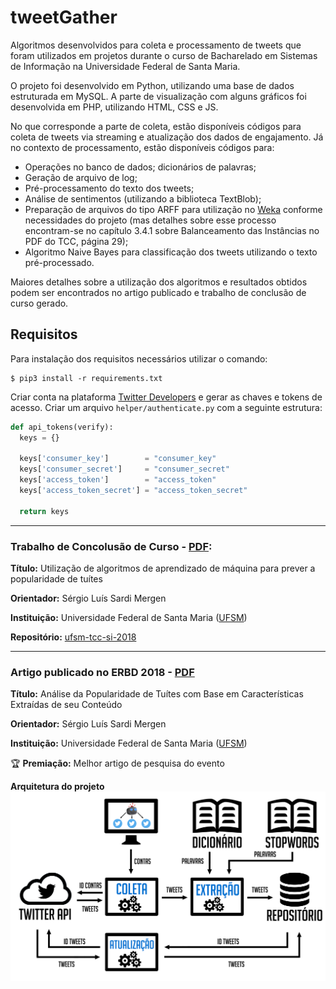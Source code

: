 # tweetGather

Algoritmos desenvolvidos para coleta e processamento de tweets que foram utilizados em projetos durante o curso de Bacharelado em Sistemas de Informação na Universidade Federal de Santa Maria.

O projeto foi desenvolvido em Python, utilizando uma base de dados estruturada em MySQL. A parte de visualização com alguns gráficos foi desenvolvida em PHP, utilizando HTML, CSS e JS.

No que corresponde a parte de coleta, estão disponíveis códigos para coleta de tweets via streaming e atualização dos dados de engajamento. Já no contexto de processamento, estão disponíveis códigos para: 

* Operações no banco de dados; dicionários de palavras;
* Geração de arquivo de log; 
* Pré-processamento do texto dos tweets; 
* Análise de sentimentos (utilizando a biblioteca TextBlob); 
* Preparação de arquivos do tipo ARFF para utilização no [Weka](https://www.cs.waikato.ac.nz/ml/weka/) conforme necessidades do projeto (mas detalhes sobre esse processo encontram-se no capítulo 3.4.1 sobre Balanceamento das Instâncias no PDF do TCC, página 29);
* Algoritmo Naive Bayes para classificação dos tweets utilizando o texto pré-processado.

Maiores detalhes sobre a utilização dos algoritmos e resultados obtidos podem ser encontrados no artigo publicado e trabalho de conclusão de curso gerado.

## Requisitos

Para instalação dos requisitos necessários utilizar o comando:

```
$ pip3 install -r requirements.txt
```

Criar conta na plataforma [Twitter Developers](https://developer.twitter.com/en.html) e gerar as chaves e tokens de acesso. Criar um arquivo ```helper/authenticate.py``` com a seguinte estrutura:

```python
def api_tokens(verify):
  keys = {}

  keys['consumer_key']        = "consumer_key"
  keys['consumer_secret']     = "consumer_secret"
  keys['access_token']        = "access_token"
  keys['access_token_secret'] = "access_token_secret"

  return keys
```

---
### Trabalho de Concolusão de Curso - [PDF](https://github.com/lucaslioli/ufsm-tcc-si-2018/raw/master/tcc-lucas.pdf):
**Título:** Utilização de algoritmos de aprendizado de máquina para prever a popularidade de tuítes

**Orientador:** Sérgio Luís Sardi Mergen

**Instituição:** Universidade Federal de Santa Maria ([UFSM](http://ufsm.br))

**Repositório:** [ufsm-tcc-si-2018](https://github.com/lucaslioli/ufsm-tcc-si-2018)

---
### Artigo publicado no ERBD 2018 - [PDF](http://erbd2018.c3.furg.br/downloads/180198_1.pdf)
**Título:** Análise da Popularidade de Tuítes com Base em Características Extraídas de seu Conteúdo

**Orientador:** Sérgio Luís Sardi Mergen

**Instituição:** Universidade Federal de Santa Maria ([UFSM](http://ufsm.br))

🏆 **Premiação:** Melhor artigo de pesquisa do evento

**Arquitetura do projeto**
![IMG](https://raw.githubusercontent.com/lucaslioli/tweetGather/master/display/assets/arquitetura.png)
